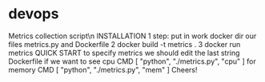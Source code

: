 # devops
Metrics collection script\n
INSTALLATION
1 step: put in work docker dir our files metrics.py and Dockerfile
2 docker build -t metrics .
3 docker run metrics
QUICK START
to specify metrics we should edit the last string Dockerfile
if we want to see cpu CMD [ "python", "./metrics.py", "cpu" ]
for memory CMD [ "python", "./metrics.py", "mem" ]
Cheers!
